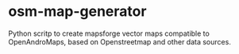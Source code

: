 # osm-map-generator
Python scritp to create mapsforge vector maps compatible to OpenAndroMaps, based on Openstreetmap and other data sources.
